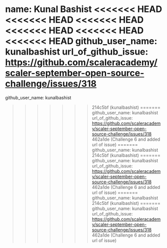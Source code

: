name: Kunal Bashist
<<<<<<< HEAD
<<<<<<< HEAD
<<<<<<< HEAD
<<<<<<< HEAD
<<<<<<< HEAD
<<<<<<< HEAD
github_user_name: kunalbashist
url_of_github_issue: https://github.com/scaleracademy/scaler-september-open-source-challenge/issues/318
=======
github_user_name: kunalbashist
>>>>>>> 214c5bf (kunalbashist)
=======
github_user_name: kunalbashist
url_of_github_issue: https://github.com/scaleracademy/scaler-september-open-source-challenge/issues/318
>>>>>>> 462a1de (Challenge 6 and added url of issue)
=======
github_user_name: kunalbashist
>>>>>>> 214c5bf (kunalbashist)
=======
github_user_name: kunalbashist
url_of_github_issue: https://github.com/scaleracademy/scaler-september-open-source-challenge/issues/318
>>>>>>> 462a1de (Challenge 6 and added url of issue)
=======
github_user_name: kunalbashist
>>>>>>> 214c5bf (kunalbashist)
=======
github_user_name: kunalbashist
url_of_github_issue: https://github.com/scaleracademy/scaler-september-open-source-challenge/issues/318
>>>>>>> 462a1de (Challenge 6 and added url of issue)

